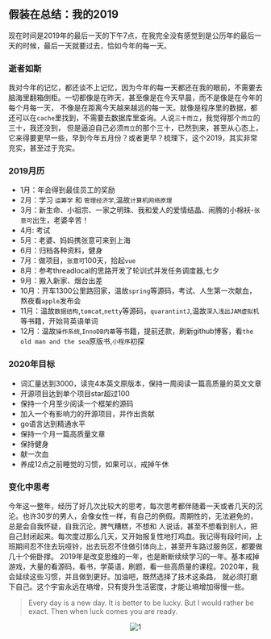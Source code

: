 ## 假装在总结：我的2019


现在时间是2019年的最后一天的下午7点，在我完全没有感觉到是公历年的最后一天的时候，最后一天就要过去，恰如今年的每一天。
### 逝者如斯

我对今年的记忆，都还谈不上记忆，因为今年的每一天都还在我的眼前，不需要去脑海里翻箱倒柜。一切都像是在昨天，甚至像是在今天早晨，而不是像是在今年的每个月每一天，
不像是在距离今天越来越远的每一天。就像是程序里的数据，都还可以在`cache`里找到，不需要去数据库里查询。人说`三十而立`，我觉得那个`而立`的三十，我还没到，
但是逼迫自己必须`而立`的那个三十，已然到来，甚至从心态上，它来得要更早一些，早到今年五月份？或者更早？梳理下，这个2019，其实非常充实，甚至过于充实。
### 2019月历
- 1月：年会得到最佳员工的奖励
- 2月：学习 `运筹学` 和 `管理经济学`,温故`计算机网络原理` 
- 3月：新生命、小祖宗、一家之明珠、我和爱人的爱情结晶、闹腾的小棉袄-`张意可`出生，老婆辛苦！
- 4月: 考试
- 5月：老婆、妈妈携张意可来到上海
- 6月：归档各种资料，健身
- 7月：做项目，`张意可`100天，拾起`vue`
- 8月：参考threadlocal的思路开发了轮训式并发任务调度器,七夕
- 9月：搬入新家、烟台出差
- 10月：开车1300公里路回家，温故`spring`等源码，考试、人生第一次献血，熬夜看`apple`发布会
- 11月：温故`数据结构`,`tomcat`,`netty`等源码，`quarantintJ`,温故`深入浅出JAM虚拟机`等书籍，开始背英语单词
- 12月：温故`操作系统`,`InnoDB内幕`等书籍，提前还款，刷新github博客，看`the old man and the sea`原版书,`小程序`初探


### 2020年目标
- 词汇量达到3000，读完4本英文原版本，保持一周阅读一篇高质量的英文文章
- 开源项目达到单个项目star超过100
- 保持一个月至少阅读一个框架的源码
- 加入一个有影响力的开源项目，并作出贡献
- go语言达到精通水平
- 保持一个月一篇高质量文章
- 保持健身
- 献一次血
- 养成12点之前睡觉的习惯，如果可以，戒掉午休

### 变化中思考
今年这一整年，经历了好几次比较大的思考，每次思考都伴随着一天或者几天的沉沦。也许30岁的男人，会像女性一样，有自己的例假。周期性的，无法避免的，总是会自我怀疑，自我沉沦，脾气糟糕，不想和
人说话，甚至不想看到别人，把自己封闭起来。每次度过那么几天，又开始报复性地打鸡血。我记得有段时间，上班期间忍不住去玩哑铃，出去玩忍不住做引体向上，甚至开车路过服务区，都要做几十个俯卧撑。
2019年是改变思维的一年，也是断断续续学习的一年。基本戒掉游戏，大量的看源码，看书，学英语，刷题，看一些高质量的课程。2020年，我会延续这些习惯，并且做到更好。加油吧，既然选择了技术这条路，
就必须打磨下自己。这个宇宙永远在墒增，只有提升生活密度，才能让墒增加得慢一些。
> Every day is a new day. It is better to be lucky. But I would rather be exact. Then when luck comes you are ready. 



<p align="center">
  <img src="https://s2.ax1x.com/2020/01/04/ldTnnU.jpg" alt="1">
</p>

